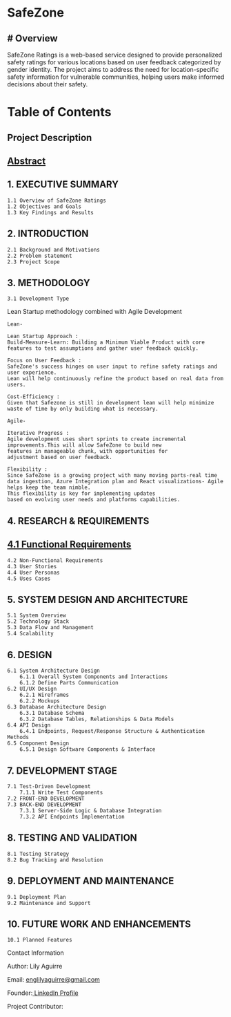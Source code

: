 # SafeZone


## # Overview


SafeZone Ratings is a web-based service designed to provide personalized safety ratings for various locations based on user feedback categorized by gender identity. The project aims to address the need for location-specific safety information for vulnerable communities, helping users make informed decisions about their safety.

# **Table of Contents**

## Project Description

## [Abstract](https://github.com/Lily-CS/SafeZone/tree/main/Project%20Introduction)

##  1. EXECUTIVE SUMMARY
    1.1 Overview of SafeZone Ratings
    1.2 Objectives and Goals
    1.3 Key Findings and Results
##  2. INTRODUCTION
    2.1 Background and Motivations
    2.2 Problem statement
    2.3 Project Scope

##  3. METHODOLOGY
    3.1 Development Type

   Lean Startup methodology combined with Agile Development

    Lean-

    Lean Startup Approach :
    Build-Measure-Learn: Building a Minimum Viable Product with core features to test assumptions and gather user feedback quickly.

    Focus on User Feedback :
    SafeZone's success hinges on user input to refine safety ratings and user experience.
    Lean will help continuously refine the product based on real data from users.

    Cost-Efficiency :
    Given that Safezone is still in development lean will help minimize waste of time by only building what is necessary.

    Agile-

    Iterative Progress :
    Agile development uses short sprints to create incremental improvements.This will allow SafeZone to build new
    features in manageable chunk, with opportunities for
    adjustment based on user feedback.

    Flexibility :
    Since SafeZone is a growing project with many moving parts-real time data ingestion, Azure Integration plan and React visualizations- Agile helps keep the team nimble.
    This flexibility is key for implementing updates
    based on evolving user needs and platforms capabilities.
##

##  4. RESEARCH & REQUIREMENTS
##  [4.1 Functional Requirements](https://)
    4.2 Non-Functional Requirements
    4.3 User Stories
    4.4 User Personas
    4.5 Uses Cases

##  5. SYSTEM DESIGN AND ARCHITECTURE
    5.1 System Overview
    5.2 Technology Stack
    5.3 Data Flow and Management
    5.4 Scalability
##  6. DESIGN
    6.1 System Architecture Design
        6.1.1 Overall System Components and Interactions
        6.1.2 Define Parts Communication
    6.2 UI/UX Design
        6.2.1 Wireframes
        6.2.2 Mockups
    6.3 Database Architecture Design
        6.3.1 Database Schema
        6.3.2 Database Tables, Relationships & Data Models
    6.4 API Design
        6.4.1 Endpoints, Request/Response Structure & Authentication Methods
    6.5 Component Design
        6.5.1 Design Software Components & Interface
##  7. DEVELOPMENT STAGE
    7.1 Test-Driven Development
        7.1.1 Write Test Components
    7.2 FRONT-END DEVELOPMENT
    7.3 BACK-END DEVELOPMENT
        7.3.1 Server-Side Logic & Database Integration
        7.3.2 API Endpoints Implementation
## 8. TESTING AND VALIDATION
    8.1 Testing Strategy
    8.2 Bug Tracking and Resolution
## 9. DEPLOYMENT AND MAINTENANCE
    9.1 Deployment Plan
    9.2 Maintenance and Support
## 10. FUTURE WORK AND ENHANCEMENTS
    10.1 Planned Features


Contact Information

Author: Lily Aguirre

Email: englilyaguirre@gmail.com

Founder:[ LinkedIn Profile](https://www.linkedin.com/in/lily-aguirre-9537a31a1/)

Project Contributor: